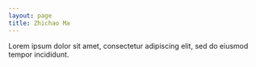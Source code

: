 ```yaml
---
layout: page
title: Zhichao Ma
---
```

Lorem ipsum dolor sit amet, consectetur adipiscing elit, sed do eiusmod tempor incididunt.